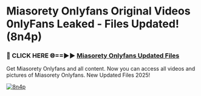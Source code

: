 # Miasorety Onlyfans Original Videos 0nlyFans Leaked - Files Updated! (8n4p)

<h3>🔴 CLICK HERE 🌐==►► <a href="https://tinyurl.com/4seja8ks" rel="nofollow">Miasorety Onlyfans Updated Files</a></h3>

Get Miasorety Onlyfans and all content. Now you can access all videos and pictures of Miasorety Onlyfans. New Updated Files 2025!

[![8n4p](https://i.imgur.com/EWjZXRe.gif)](https://tinyurl.com/4seja8ks)
